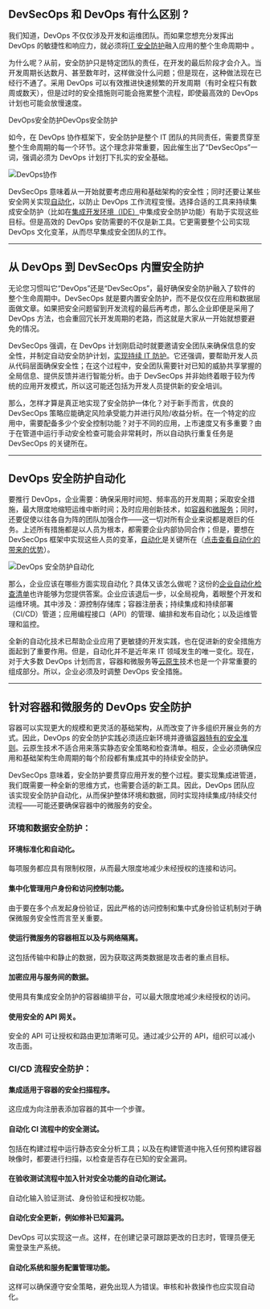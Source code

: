 
## **DevSecOps 和 DevOps 有什么区别 ?**

我们知道，DevOps 不仅仅涉及开发和运维团队。而如果您想充分发挥出 DevOps 的敏捷性和响应力，就必须将[IT 安全防护](https://www.redhat.com/zh/topics/security)融入应用的整个生命周期中 。

为什么呢？从前，安全防护只是特定团队的责任，在开发的最后阶段才会介入。当开发周期长达数月、甚至数年时，这样做没什么问题；但是现在，这种做法现在已经行不通了。采用 DevOps 可以有效推进快速频繁的开发周期（有时全程只有数周或数天），但是过时的安全措施则可能会拖累整个流程，即使最高效的 DevOps 计划也可能会放慢速度。

DevOps安全防护DevOps安全防护

如今，在 DevOps 协作框架下，安全防护是整个 IT 团队的共同责任，需要贯穿至整个生命周期的每一个环节。这个理念非常重要，因此催生出了“DevSecOps”一词，强调必须为 DevOps 计划打下扎实的安全基础。

![DevOps协作](https://upload-images.jianshu.io/upload_images/6000429-0d07023d7c9745db.png?imageMogr2/auto-orient/strip%7CimageView2/2/w/1240 "DevOps协作")

DevSecOps 意味着从一开始就要考虑应用和基础架构的安全性；同时还要让某些安全网关实现[自动化](https://www.redhat.com/zh/topics/automation)，以防止 DevOps 工作流程变慢。选择合适的工具来持续集成安全防护（比如在[集成开发环境（IDE）](https://www.redhat.com/zh/topics/middleware/what-is-ide)中集成安全防护功能）有助于实现这些目标。但是高效的 DevOps 安防需要的不仅是新工具。它更需要整个公司实现 DevOps 文化变革，从而尽早集成安全团队的工作。

* * *

## **从 DevOps 到 DevSecOps 内置安全防护**


无论您习惯叫它“DevOps”还是“DevSecOps”，最好确保安全防护融入了软件的整个生命周期中。DevSecOps 就是要内置安全防护，而不是仅仅在应用和数据层面做文章。如果把安全问题留到开发流程的最后再考虑，那么企业即便是采用了 DevOps 方法，也会重回冗长开发周期的老路，而这就是大家从一开始就想要避免的情况。

DevSecOps 强调，在 DevOps 计划刚启动时就要邀请安全团队来确保信息的安全性，并制定自动安全防护计划，[实现持续 IT 防护](https://www.redhat.com/zh/technologies/guide/it-security)。它还强调，要帮助开发人员从代码层面确保安全性；在这个过程中，安全团队需要针对已知的威胁共享掌握的全局信息、提供反馈并进行智能分析。由于 DevSecOps 并非始终着眼于较为传统的应用开发模式，所以这可能还包括为开发人员提供新的安全培训。

那么，怎样才算是真正地实现了安全防护一体化？对于新手而言，优良的 DevSecOps 策略应能确定风险承受能力并进行风险/收益分析。在一个特定的应用中，需要配备多少个安全控制功能？对于不同的应用，上市速度又有多重要？由于在管道中运行手动安全检查可能会非常耗时，所以自动执行重复任务是 DevSecOps 的关键所在。

* * *

## **DevOps 安全防护自动化**

要推行 DevOps，企业需要：确保采用时间短、频率高的开发周期；采取安全措施，最大限度地缩短运维中断时间；及时应用创新技术，如[容器](https://www.redhat.com/zh/topics/containers)和[微服务](https://www.redhat.com/zh/topics/microservices)；同时，还要促使以往各自为阵的团队加强合作——这一切对所有企业来说都是艰巨的任务。上述所有措施都是以人员为根本，都需要企业内部协同合作；但是，要想在 DevSecOps 框架中实现这些人员的变革，[自动化](https://www.redhat.com/zh/topics/automation/whats-it-automation)是关键所在（[点击查看自动化的带来的优势](https://www.redhat.com/zh/topics/automation)）。

![DevOps 安全防护自动化](https://upload-images.jianshu.io/upload_images/6000429-21653abccde74a0f.png?imageMogr2/auto-orient/strip%7CimageView2/2/w/1240 "DevOps 安全防护自动化")

那么，企业应该在哪些方面实现自动化？具体又该怎么做呢？这份的[企业自动化检查清单](https://www.redhat.com/zh/resources/enterprise-automation-checklist?source=searchresultlisting)也许能够为您提供答案。企业应该退后一步，以全局视角，着眼整个开发和运维环境。其中涉及：源控制存储库；容器注册表；持续集成和持续部署（CI/CD）管道；应用编程接口（API）的管理、编排和发布自动化；以及运维管理和监控。

全新的自动化技术已帮助企业应用了更敏捷的开发实践，也在促进新的安全措施方面起到了重要作用。但是，自动化并不是近年来 IT 领域发生的唯一变化。现在，对于大多数 DevOps 计划而言，容器和微服务等[云原生](https://www.redhat.com/zh/topics/cloud-native-apps)技术也是一个非常重要的组成部分。所以，企业必须及时调整 DevOps 安全措施。

* * *

## **针对容器和微服务的 DevOps 安全防护**

容器可以实现更大的规模和更灵活的基础架构，从而改变了许多组织开展业务的方式。因此，DevOps 的安全防护实践必须适应新环境并遵循[容器特有的安全准则](https://csrc.nist.gov/publications/detail/nistir/8176/final)。云原生技术不适合用来落实静态安全策略和检查清单。相反，企业必须确保应用和基础架构生命周期的每个阶段都有集成其中的持续安全防护。

DevSecOps 意味着，安全防护要贯穿应用开发的整个过程。要实现集成进管道，我们既需要一种全新的思维方式，也需要合适的新工具。因此，DevOps 团队应该实现安全防护自动化，从而保护整体环境和数据，同时实现持续集成/持续交付流程——可能还要确保容器中的微服务的安全。

### 环境和数据安全防护：

#### 环境标准化和自动化。

每项服务都应具有限制权限，从而最大限度地减少未经授权的连接和访问。

#### 集中化管理用户身份和访问控制功能。

由于要在多个点发起身份验证，因此严格的访问控制和集中式身份验证机制对于确保微服务安全性而言至关重要。

#### 使运行微服务的容器相互以及与网络隔离。

这包括传输中和静止的数据，因为获取这两类数据是攻击者的重点目标。

#### 加密应用与服务间的数据。

使用具有集成安全防护的容器编排平台，可以最大限度地减少未经授权的访问。

#### 使用安全的 API 网关。

安全的 API 可让授权和路由更加清晰可见。通过减少公开的 API，组织可以减小攻击面。

### CI/CD 流程安全防护：


#### 集成适用于容器的安全扫描程序。

这应成为向注册表添加容器的其中一个步骤。

#### 自动化 CI 流程中的安全测试。

包括在构建过程中运行静态安全分析工具；以及在构建管道中拖入任何预构建容器映像时，都要进行扫描，以检查是否存在已知的安全漏洞。

#### 在验收测试流程中加入针对安全功能的自动化测试。

自动化输入验证测试、身份验证和授权功能。

#### 自动化安全更新，例如修补已知漏洞。

DevOps 可以实现这一点。这样，在创建记录可跟踪更改的日志时，管理员便无需登录生产系统。

#### 自动化系统和服务配置管理功能。

这样可以确保遵守安全策略，避免出现人为错误。审核和补救操作也应实现自动化。

<script src="https://utteranc.es/client.js" repo="wanyijie/blog" issue-term="pathname" label="web"
      theme="github-light" crossorigin="anonymous" async>
      </script>